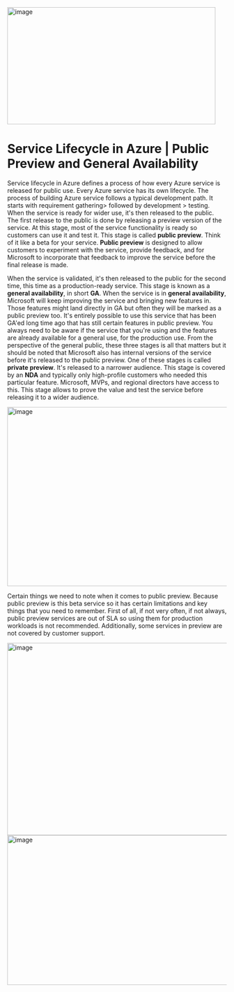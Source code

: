 <img width="478" height="268" alt="image" src="https://github.com/user-attachments/assets/1830a75e-f198-4eee-924f-991eee0cacf3" />


# Service Lifecycle in Azure | Public Preview and General Availability

Service lifecycle in Azure defines a process of how every Azure service is released for public use.
Every Azure service has its own lifecycle. The process of building Azure service follows a typical development path. It starts with requirement gathering> followed by development > testing. When the service is ready for wider use, it's then released to the public.
The first release to the public is done by releasing a preview version of the service. At this stage, most of the service functionality is ready so customers can use it and test it. This stage is called **public preview**. Think of it like a beta for your service. 
**Public preview** is designed to allow customers to experiment with the service, provide feedback, and for Microsoft to incorporate that feedback to improve the service before the final release is made.

When the service is validated, it's then released to the public for the second time, this time as a production-ready service. This stage is known as a **general availability**, in short **GA**. When the service is in **general availability**, Microsoft will keep improving the service and bringing new features in. Those features might land directly in GA but often they will be marked as a public preview too.
It's entirely possible to use this service that has been GA'ed long time ago that has still certain features in public preview.
You always need to be aware if the service that you're using and the features are already available for a general use, for the production use. From the perspective of the general public, these three stages is all that matters but it should be noted that Microsoft also has internal versions of the service before it's released to the public preview.
One of these stages is called **private preview**. It's released to a narrower audience. This stage is covered by an **NDA** and typically only high-profile customers who needed this particular feature. Microsoft, MVPs, and regional directors have access to this. This stage allows to prove the value and test the service before releasing it to a wider audience.

<img width="693" height="410" alt="image" src="https://github.com/user-attachments/assets/a334098e-57d2-491a-a3f3-9fab6edbd355" />

Certain things we need to note when it comes to public preview. Because public preview is this beta service so it has certain limitations and key things that you need to remember. First of all, if not very often, if not always, public preview services are out of SLA so using them for production workloads is not recommended.
Additionally, some services in preview are not covered by customer support.

<img width="609" height="440" alt="image" src="https://github.com/user-attachments/assets/42e1d029-2598-465e-a795-8e2eab2c1c0d" />



<img width="765" height="343" alt="image" src="https://github.com/user-attachments/assets/774b4128-bd41-438f-8a88-87b5b32e9d97" />
